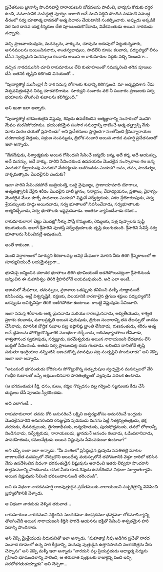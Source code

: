 ﻿ప్రచేతసులు జ్ఞానాన్ని పొందినవారై నారాయణుని బోధనలను పాటించి, భార్యను కొడుకు దగ్గర ఉంచి, వనవాసానికి సంసిద్ధులై పూర్వం జాబాలి అనే ముని సిద్ధిని పొందిన పడమటి సముద్ర తీరంలో సర్వ భూతాత్మ భావనతో ఆత్మ విచారం చేయటానికి సంకల్పించారు. అప్పుడు అక్కడికి నర సుర దానవ యక్ష కిన్నరుల చేత పూజలందుకొనేవాడు, వివేకవంతుడు అయిన నారదుడు వచ్చాడు. 

వచ్చి ప్రాణవాయువును, మనస్సును, వాక్కును, చూపును అదుపులో పెట్టుకున్నవారు, ఆసనములను జయించినవారు, శాంతస్వభావులు, సాటిలేని రూపం కలవారు, పరబ్రహ్మలో లీనం చేసిన స్వచ్ఛమైన మనస్సులు కలవారు అయిన ఆ రాకుమారుల వద్దకు వచ్చి నిలబడగా… 

వచ్చిన నారదమునిని చూచి రాకుమారులు లేచి కుతూహలంతో నమస్కరించి తగిన పూజలు చేసి అతనికి తృప్తిని కలిగించి వినయంతో… 

“పుణ్యాత్మా! మునీంద్రా! నీ రాక సమస్త లోకాలకు శుభాన్ని కలిగిస్తుంది. మా అదృష్టవశాన నేడు విశ్వపవిత్రుడవైన నిన్ను చూడగలిగాము. సూర్యుని సంచారం వలె నీ సంచారం ప్రాణులకు సర్వ భయాలను తొలగించి శుభాలను కలిగిస్తుంది.” 

అని ఇంకా ఇలా అన్నారు. 

“పుణ్యాత్మా! భగవంతులైన విష్ణువు, శివుడు ఉపదేశించిన ఆత్మజ్ఞానాన్ని సంసారంలో మునిగి మేము మరచిపోయాము. భయంకరమైన సంసార సముద్రాన్ని దాటించే ఆత్మ తత్త్వాన్ని నేడు మాకు మరల దయతో ప్రసాదించు” అని ప్రచేతసులు ప్రార్థించగా సంతోషించి శ్రీమన్నారాయణ చరణాయత్త చిత్తుడు, సద్గుణ సంపన్నుడు, త్రిలోక సంచారి అయిన నారద మహర్షి ప్రచేతసులతో ఇలా అన్నాడు. 

“దేవదేవుడు, విశ్వాత్మకుడు అయిన గోవిందుని సేవించే జన్మయే జన్మ, అదే కర్మ, అదే ఆయుస్సు, అదే మనస్సు, అదే వాక్కు. హరిని సేవించకుండ ఉపనయనం మొదలైన సంస్కారాలు గల జన్మ ఎందుకు? దీర్ఘాయువు ఎందుకు? వేదకర్మలను ఆచరించడం ఎందుకు? జపం, తపం, పాండిత్యం, వాక్చమత్కారం మొదలైనవి ఎందుకు? 

ఇంకా హరిని సేవించకపోతే ఇంద్రియశక్తి, బుద్ధి నైపుణ్యం, ప్రాణాయామాది యోగాలు, ఆత్మతత్త్వానికి వేరైన శరీరం మొదలైన వాటి జ్ఞానం, సన్యాసం, వేదాధ్యయనం, వ్రతాలు, వైరాగ్యం మొదలైన మేలు కూర్చే సాధనాలు ఎందుకు? విష్ణువే సర్వేశ్వరుడు, సకల శ్రేయోరూపుడు, సర్వ శ్రేయస్సులకు హద్దు అయినవాడు, సర్వ భూతాలలో నివసించేవాడు, సర్వభూతాలకు ఆత్మనిచ్చేవాడు, సర్వ భూతాలకు ఇష్టమైనవాడు. అంతటా వ్యాపించేవాడు కనుక… 

రాకుమారులారా! చెట్టు మొదట్లో నీళ్ళు పోస్తే కొమ్మలకు, రెమ్మలకు, పత్ర పుష్పాలకు పుష్టి కలుగుతుంది. అలాగే శ్రీహరిని పూజిస్తే సర్వేంద్రియాలకు తృప్తి కలుగుతుంది. శ్రీహరిని సేవిస్తే సర్వ భూతాలను సేవించినట్లే అవుతుంది. 

అంతే కాకుండా… 

మంచి వర్షాకాలంలో సూర్యుని కిరణాలవల్ల ఆవిరై మేఘంగా మారిన నీరు తిరిగి గ్రీష్మకాలంలో ఆ సూర్యునియందే లయమైనట్లుగా… 

భూమిపై జన్మించిన చరాచర భూతాలు తిరిగి భూమియందే అడగిపోయినట్లుగా శ్రీహరినుండి జన్మించిన ఈ మహావిశ్వం తిరిగి శ్రీహరిలోనే లయమవుతుంది. అది ఎలా అంటే… 

ఆకాశంలో మేఘాలు, తమస్సులు, ప్రకాశాలు ఒకప్పుడు కనిపించి మళ్ళీ చూద్దామంటే కనిపించవు. అట్లే విశ్వసృష్టికి, రక్షణకు, విలయానికి కారణాలైన త్రిగుణ శక్తులు పరబ్రహ్మలోనే ఒకప్పుడు ఆవిర్భవిస్తూ తిరిగి అణిగిపోతూ ఉంటాయి. కాబట్టి విష్ణువును సేవించాలి. 

ఇంకా సమస్త శరీరాలకు ఆత్మ యైనవాడు మరియు కారణమైనవాడు, అద్వితీయుడు, శాశ్వత ప్రకాశం కలవాడు, మూలప్రకృతి అయిన పురుషుడు, త్రిగుణ సంచారాన్ని తన తేజస్సుతో నాశనం చేసేవాడు, మానసిక బౌద్ధిక సుఖాల పట్ల ఇష్టానిష్ఠ భ్రాంతి లేనివాడు, గుణవంతుడు, శరీరం ఆత్మ అనే భ్రమలను పోగొట్టుకొన్నవారికి సులభంగా దక్కేవాడు, ఆదిమధ్యాంతాలు లేనివాడు, శాశ్వతానంద స్వరూపుడు, సర్వజ్ఞుడు, పరమేశ్వరుడు అయిన నారాయణుని భేదభావం లేని బుద్ధితో సేవించండి. అతడు సర్వ ప్రాణులపట్ల దయ గలవాడు. లభించిన దానితోనే తృప్తి పడుతూ ఇంద్రియాల నన్నింటిని అణచుకొన్న మానవుల పట్ల సంతృప్తిని పొందుతాడు” అని చెప్పి ఇంకా ఇలా అన్నాడు. 

“అటువంటి భగవంతుడు కోరికలను పోగొట్టుకొన్న సత్పురుషుల స్వచ్ఛమైన మనస్సులలో చేరి గంభీర గుణాలతో ఒప్పి ఆశ్రయించినవారి పారతంత్ర్యంతో ఎల్లపుడు వదలక ఉంటాడు. 

(ఆ భగవంతుడు) కీర్తి, ధనం, కులం, కర్మల గొప్పదనం వల్ల గర్వించి సజ్జనులకు కీడు చేసే దుష్టులు చేసే పూజను స్వీకరించడు. 

అది ఎలాగంటే… 

రాకుమారులారా! తనను కోరి అనుసరించే లక్ష్మిని ఐశ్వర్యంకోసం అనుసరించే ఇంద్రుడు మొదలైనవారిని అనుసరింపని రసజ్ఞుడైన పురుషుడు మనసు పెట్టి నిత్యస్వతంత్రుడు, భక్త వరదుడు, దీనవత్సలుడు, త్రిగుణాధీశుడు, జన్మరహితుడు, పురుషోత్తముడు, తనలో లోకాలన్నీ నిండినవాడు, సర్వేశ్వరుడు, నారాయణుడు, జ్ఞానమనే ఆనందం కలవాడు, ఓడింపరానివాడు, పాపరహితుడు, కమలనేత్రుడు అయిన విష్ణువును సేవింపకుండా ఉంటాడా?” 

అని చెప్పి ఇంకా ఇలా అన్నాడు. “మీ వంశంలో ప్రసిద్ధుడైన ధ్రువుడు సవతితల్లి మాటల బాణాలచేత మనస్సులో నొచ్చుకొని అయిదేళ్ళ వయస్సులోనే తపోవనానికి వెళ్తూ దారిలో కలిసిన నేను ఉపదేశించిన విధంగా భగవంతుడైన విష్ణువును ఆరాధించి ఇతరు లెవ్వరూ పొందరాని ఉత్తమపదాన్ని పొందినాడు. కనుక మీరు కూడ శివుడు ఉపదేశించిన విధంగా సర్వాంతర్యామి అయిన విష్ణువును సేవించి భవబంధాలనుండి తరించండి”. 

అని ఈ విధంగా నారదమహర్షి రాజపుత్రులైన ప్రచేతసులకు నారాయణుని సచ్చరిత్రాన్ని వినిపించి బ్రహ్మలోకానికి వెళ్ళాడు. 

ఆ విధంగా నారదుడు వెళ్ళిన తరువాత… 

రాకుమారులు నారదముని వర్ణించిన సుందరమూ శుభప్రదమూ ధన్యమూ లోకమాలిన్యాన్ని తొలగించేదీ అయిన నారాయణుని కీర్తిని పొగడి ఆయనను భక్తితో సేవించి శాశ్వతమైన హరి పదాన్ని పొందినారు. 

అని చెప్పి మైత్రేయుడు విదురునితో ఇలా అన్నాడు. “మహాత్మా! నీవు అడిగిన ప్రచేతో నారద సంవాద రూపంలో ఉన్న హరి కీర్తనాన్ని, మనువు పుత్రుడైన ఉత్తానపాదుని వంశచరిత్రను నీకు చెప్పాను” అని చెప్పి మళ్ళీ ఇలా అన్నాడు “నారదుని వల్ల ప్రియవ్రతుడు ఆధ్యాత్మ విద్యను గ్రహించి భూమండలాన్ని పాలించి, ఆ తరువాత పుత్రులకు రాజ్యాన్ని పంచి ఇచ్చి పరలోకగతుడయ్యాడు” అని చెప్పగా… 

